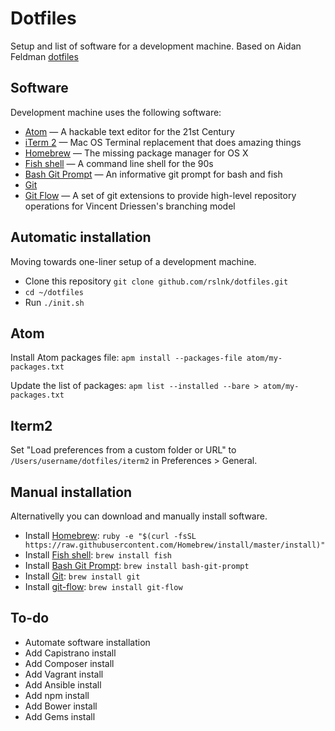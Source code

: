 # Dotfiles

Setup and list of software for a development machine.
Based on Aidan Feldman [dotfiles](https://github.com/afeld/dotfiles)

## Software

Development machine uses the following software:

* [Atom](https://atom.io) — A hackable text editor for the 21st Century
* [iTerm 2](https://www.iterm2.com) — Mac OS Terminal replacement that does amazing things
* [Homebrew](http://brew.sh) — The missing package manager for OS X
* [Fish shell](https://github.com/fish-shell/fish-shell) — A command line shell for the 90s
* [Bash Git Prompt](https://github.com/magicmonty/bash-git-prompt) — An informative git prompt for bash and fish
* [Git](http://git-scm.com)
* [Git Flow](http://danielkummer.github.io/git-flow-cheatsheet) — A set of git extensions to provide high-level repository operations for Vincent Driessen's branching model

## Automatic installation

Moving towards one-liner setup of a development machine.

* Clone this repository `git clone github.com/rslnk/dotfiles.git`
* `cd ~/dotfiles`
* Run `./init.sh`

## Atom

Install Atom packages file:
`apm install --packages-file atom/my-packages.txt`

Update the list of packages:
`apm list --installed --bare > atom/my-packages.txt`

## Iterm2

Set "Load preferences from a custom folder or URL" to `/Users/username/dotfiles/iterm2` in Preferences > General.

## Manual installation

Alternativelly you can download and manually install software.

* Install [Homebrew](http://brew.sh): `ruby -e "$(curl -fsSL https://raw.githubusercontent.com/Homebrew/install/master/install)"`
* Install [Fish shell](https://github.com/fish-shell/fish-shell): `brew install fish`
* Install [Bash Git Prompt](https://github.com/magicmonty/bash-git-prompt): `brew install bash-git-prompt`
* Install [Git](http://git-scm.com/downloads): `brew install git`
* Install [git-flow](http://danielkummer.github.io/git-flow-cheatsheet): `brew install git-flow`

## To-do

* Automate software installation
* Add Capistrano install
* Add Composer install
* Add Vagrant install
* Add Ansible install
* Add npm install
* Add Bower install
* Add Gems install